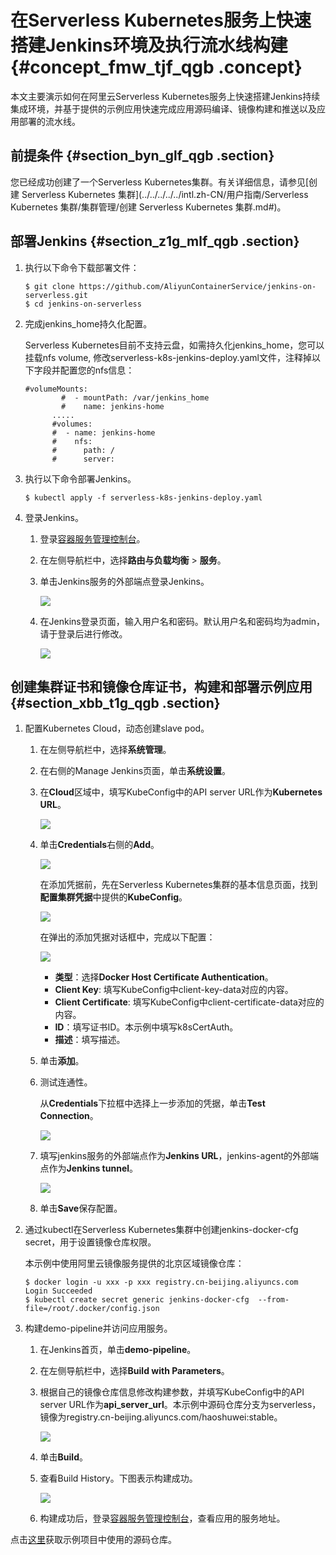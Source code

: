 # 在Serverless Kubernetes服务上快速搭建Jenkins环境及执行流水线构建 {#concept_fmw_tjf_qgb .concept}

本文主要演示如何在阿里云Serverless Kubernetes服务上快速搭建Jenkins持续集成环境，并基于提供的示例应用快速完成应用源码编译、镜像构建和推送以及应用部署的流水线。

## 前提条件 {#section_byn_glf_qgb .section}

您已经成功创建了一个Serverless Kubernetes集群。有关详细信息，请参见[创建 Serverless Kubernetes 集群](../../../../../intl.zh-CN/用户指南/Serverless Kubernetes 集群/集群管理/创建 Serverless Kubernetes 集群.md#)。

## 部署Jenkins {#section_z1g_mlf_qgb .section}

1.  执行以下命令下载部署文件：

    ```
    $ git clone https://github.com/AliyunContainerService/jenkins-on-serverless.git
    $ cd jenkins-on-serverless
    ```

2.  完成jenkins\_home持久化配置。

    Serverless Kubernetes目前不支持云盘，如需持久化jenkins\_home，您可以挂载nfs volume, 修改serverless-k8s-jenkins-deploy.yaml文件，注释掉以下字段并配置您的nfs信息：

    ```
    #volumeMounts:
            #  - mountPath: /var/jenkins_home
            #    name: jenkins-home
          .....
          #volumes:
          #  - name: jenkins-home
          #    nfs:
          #      path: /
          #      server:
    ```

3.  执行以下命令部署Jenkins。

    ```
    $ kubectl apply -f serverless-k8s-jenkins-deploy.yaml
    ```

4.  登录Jenkins。
    1.  登录[容器服务管理控制台](https://cs.console.aliyun.com)。
    2.  在左侧导航栏中，选择**路由与负载均衡** \> **服务**。
    3.  单击Jenkins服务的外部端点登录Jenkins。

        ![](http://static-aliyun-doc.oss-cn-hangzhou.aliyuncs.com/assets/img/122940/155058238338515_zh-CN.png)

    4.  在Jenkins登录页面，输入用户名和密码。默认用户名和密码均为admin，请于登录后进行修改。

        ![](http://static-aliyun-doc.oss-cn-hangzhou.aliyuncs.com/assets/img/122940/155058238338516_zh-CN.png)


## 创建集群证书和镜像仓库证书，构建和部署示例应用 {#section_xbb_t1g_qgb .section}

1.  配置Kubernetes Cloud，动态创建slave pod。
    1.  在左侧导航栏中，选择**系统管理**。
    2.  在右侧的Manage Jenkins页面，单击**系统设置**。
    3.  在**Cloud**区域中，填写KubeConfig中的API server URL作为**Kubernetes URL**。

        ![](http://static-aliyun-doc.oss-cn-hangzhou.aliyuncs.com/assets/img/122940/155058238338521_zh-CN.png)

    4.  单击**Credentials**右侧的**Add**。

        ![](http://static-aliyun-doc.oss-cn-hangzhou.aliyuncs.com/assets/img/122940/155058238338523_zh-CN.png)

        在添加凭据前，先在Serverless Kubernetes集群的基本信息页面，找到**配置集群凭据**中提供的**KubeConfig**。

        ![](http://static-aliyun-doc.oss-cn-hangzhou.aliyuncs.com/assets/img/122940/155058238338524_zh-CN.png)

        在弹出的添加凭据对话框中，完成以下配置：

        ![](http://static-aliyun-doc.oss-cn-hangzhou.aliyuncs.com/assets/img/122940/155058238338527_zh-CN.png)

        -   **类型**：选择**Docker Host Certificate Authentication**。
        -   **Client Key**: 填写KubeConfig中client-key-data对应的内容。
        -   **Client Certificate**: 填写KubeConfig中client-certificate-data对应的内容。
        -   **ID**：填写证书ID。本示例中填写k8sCertAuth。
        -   **描述**：填写描述。
    5.  单击**添加**。
    6.  测试连通性。

        从**Credentials**下拉框中选择上一步添加的凭据，单击**Test Connection**。

        ![](http://static-aliyun-doc.oss-cn-hangzhou.aliyuncs.com/assets/img/122940/155058238338529_zh-CN.png)

    7.  填写jenkins服务的外部端点作为**Jenkins URL**，jenkins-agent的外部端点作为**Jenkins tunnel**。

        ![](http://static-aliyun-doc.oss-cn-hangzhou.aliyuncs.com/assets/img/122940/155058238438531_zh-CN.png)

    8.  单击**Save**保存配置。
2.  通过kubectl在Serverless Kubernetes集群中创建jenkins-docker-cfg secret，用于设置镜像仓库权限。

    本示例中使用阿里云镜像服务提供的北京区域镜像仓库：

    ```
    $ docker login -u xxx -p xxx registry.cn-beijing.aliyuncs.com
    Login Succeeded
    $ kubectl create secret generic jenkins-docker-cfg  --from-file=/root/.docker/config.json
    ```

3.  构建demo-pipeline并访问应用服务。
    1.  在Jenkins首页，单击**demo-pipeline**。
    2.  在左侧导航栏中，选择**Build with Parameters**。
    3.  根据自己的镜像仓库信息修改构建参数，并填写KubeConfig中的API server URL作为**api\_server\_url**。本示例中源码仓库分支为serverless，镜像为registry.cn-beijing.aliyuncs.com/haoshuwei:stable。

        ![](http://static-aliyun-doc.oss-cn-hangzhou.aliyuncs.com/assets/img/122940/155058238438622_zh-CN.png)

    4.  单击**Build**。
    5.  查看Build History。下图表示构建成功。

        ![](http://static-aliyun-doc.oss-cn-hangzhou.aliyuncs.com/assets/img/122940/155058238438532_zh-CN.png)

    6.  构建成功后，登录[容器服务管理控制台](https://cs.console.aliyun.com)，查看应用的服务地址。

点击[这里](https://github.com/AliyunContainerService/jenkins-demo.git)获取示例项目中使用的源码仓库。

